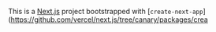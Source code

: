 This is a [Next.js](https://nextjs.org/) project bootstrapped with [`create-next-app`](https://github.com/vercel/next.js/tree/canary/packages/crea